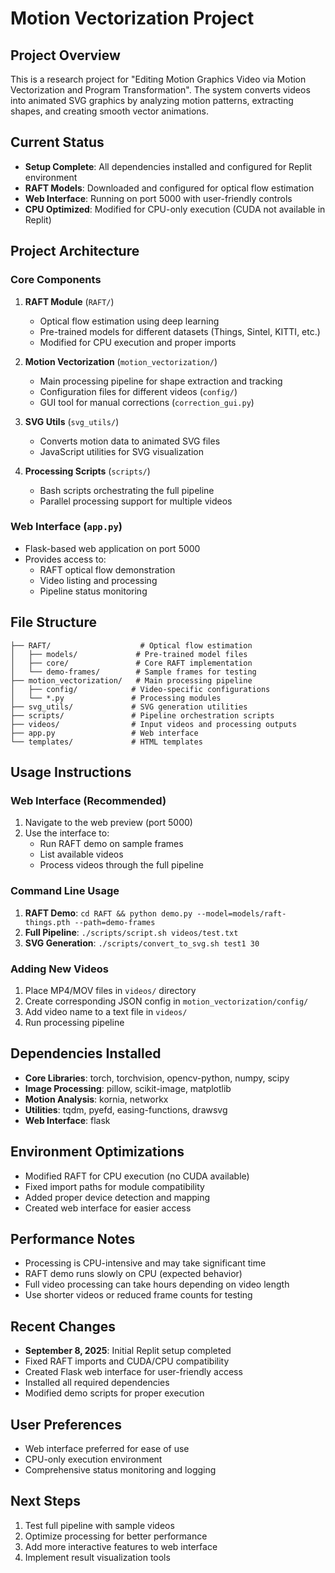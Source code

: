 # Motion Vectorization Project

## Project Overview
This is a research project for "Editing Motion Graphics Video via Motion Vectorization and Program Transformation". The system converts videos into animated SVG graphics by analyzing motion patterns, extracting shapes, and creating smooth vector animations.

## Current Status
- **Setup Complete**: All dependencies installed and configured for Replit environment
- **RAFT Models**: Downloaded and configured for optical flow estimation
- **Web Interface**: Running on port 5000 with user-friendly controls
- **CPU Optimized**: Modified for CPU-only execution (CUDA not available in Replit)

## Project Architecture

### Core Components
1. **RAFT Module** (`RAFT/`)
   - Optical flow estimation using deep learning
   - Pre-trained models for different datasets (Things, Sintel, KITTI, etc.)
   - Modified for CPU execution and proper imports

2. **Motion Vectorization** (`motion_vectorization/`)
   - Main processing pipeline for shape extraction and tracking
   - Configuration files for different videos (`config/`)
   - GUI tool for manual corrections (`correction_gui.py`)

3. **SVG Utils** (`svg_utils/`)
   - Converts motion data to animated SVG files
   - JavaScript utilities for SVG visualization

4. **Processing Scripts** (`scripts/`)
   - Bash scripts orchestrating the full pipeline
   - Parallel processing support for multiple videos

### Web Interface (`app.py`)
- Flask-based web application on port 5000
- Provides access to:
  - RAFT optical flow demonstration
  - Video listing and processing
  - Pipeline status monitoring

## File Structure
```
├── RAFT/                    # Optical flow estimation
│   ├── models/             # Pre-trained model files
│   ├── core/               # Core RAFT implementation
│   └── demo-frames/        # Sample frames for testing
├── motion_vectorization/   # Main processing pipeline
│   ├── config/            # Video-specific configurations
│   └── *.py               # Processing modules
├── svg_utils/             # SVG generation utilities
├── scripts/               # Pipeline orchestration scripts
├── videos/                # Input videos and processing outputs
├── app.py                 # Web interface
└── templates/             # HTML templates
```

## Usage Instructions

### Web Interface (Recommended)
1. Navigate to the web preview (port 5000)
2. Use the interface to:
   - Run RAFT demo on sample frames
   - List available videos
   - Process videos through the full pipeline

### Command Line Usage
1. **RAFT Demo**: `cd RAFT && python demo.py --model=models/raft-things.pth --path=demo-frames`
2. **Full Pipeline**: `./scripts/script.sh videos/test.txt`
3. **SVG Generation**: `./scripts/convert_to_svg.sh test1 30`

### Adding New Videos
1. Place MP4/MOV files in `videos/` directory
2. Create corresponding JSON config in `motion_vectorization/config/`
3. Add video name to a text file in `videos/`
4. Run processing pipeline

## Dependencies Installed
- **Core Libraries**: torch, torchvision, opencv-python, numpy, scipy
- **Image Processing**: pillow, scikit-image, matplotlib
- **Motion Analysis**: kornia, networkx
- **Utilities**: tqdm, pyefd, easing-functions, drawsvg
- **Web Interface**: flask

## Environment Optimizations
- Modified RAFT for CPU execution (no CUDA available)
- Fixed import paths for module compatibility
- Added proper device detection and mapping
- Created web interface for easier access

## Performance Notes
- Processing is CPU-intensive and may take significant time
- RAFT demo runs slowly on CPU (expected behavior)
- Full video processing can take hours depending on video length
- Use shorter videos or reduced frame counts for testing

## Recent Changes
- **September 8, 2025**: Initial Replit setup completed
- Fixed RAFT imports and CUDA/CPU compatibility
- Created Flask web interface for user-friendly access
- Installed all required dependencies
- Modified demo scripts for proper execution

## User Preferences
- Web interface preferred for ease of use
- CPU-only execution environment
- Comprehensive status monitoring and logging

## Next Steps
1. Test full pipeline with sample videos
2. Optimize processing for better performance
3. Add more interactive features to web interface
4. Implement result visualization tools